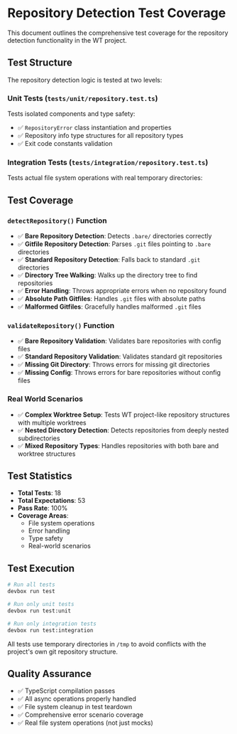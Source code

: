 # Repository Detection Test Coverage

This document outlines the comprehensive test coverage for the repository detection functionality in the WT project.

## Test Structure

The repository detection logic is tested at two levels:

### Unit Tests (`tests/unit/repository.test.ts`)
Tests isolated components and type safety:
- ✅ `RepositoryError` class instantiation and properties
- ✅ Repository info type structures for all repository types
- ✅ Exit code constants validation

### Integration Tests (`tests/integration/repository.test.ts`)
Tests actual file system operations with real temporary directories:

## Test Coverage

### `detectRepository()` Function
- ✅ **Bare Repository Detection**: Detects `.bare/` directories correctly
- ✅ **Gitfile Repository Detection**: Parses `.git` files pointing to `.bare` directories
- ✅ **Standard Repository Detection**: Falls back to standard `.git` directories
- ✅ **Directory Tree Walking**: Walks up the directory tree to find repositories
- ✅ **Error Handling**: Throws appropriate errors when no repository found
- ✅ **Absolute Path Gitfiles**: Handles `.git` files with absolute paths
- ✅ **Malformed Gitfiles**: Gracefully handles malformed `.git` files

### `validateRepository()` Function
- ✅ **Bare Repository Validation**: Validates bare repositories with config files
- ✅ **Standard Repository Validation**: Validates standard git repositories
- ✅ **Missing Git Directory**: Throws errors for missing git directories
- ✅ **Missing Config**: Throws errors for bare repositories without config files

### Real World Scenarios
- ✅ **Complex Worktree Setup**: Tests WT project-like repository structures with multiple worktrees
- ✅ **Nested Directory Detection**: Detects repositories from deeply nested subdirectories
- ✅ **Mixed Repository Types**: Handles repositories with both bare and worktree structures

## Test Statistics

- **Total Tests**: 18
- **Total Expectations**: 53
- **Pass Rate**: 100%
- **Coverage Areas**: 
  - File system operations
  - Error handling
  - Type safety
  - Real-world scenarios

## Test Execution

```bash
# Run all tests
devbox run test

# Run only unit tests
devbox run test:unit

# Run only integration tests
devbox run test:integration
```

All tests use temporary directories in `/tmp` to avoid conflicts with the project's own git repository structure.

## Quality Assurance

- ✅ TypeScript compilation passes
- ✅ All async operations properly handled
- ✅ File system cleanup in test teardown
- ✅ Comprehensive error scenario coverage
- ✅ Real file system operations (not just mocks)